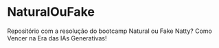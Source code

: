 # NaturalOuFake
Repositório com a resolução do bootcamp  Natural ou Fake Natty? Como Vencer na Era das IAs Generativas!
